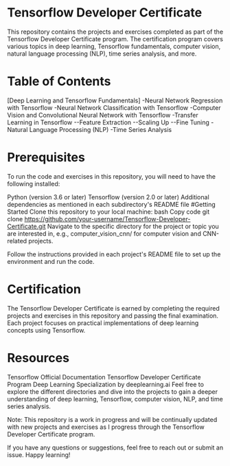 # Tensorflow Developer Certificate
This repository contains the projects and exercises completed as part of the Tensorflow Developer Certificate program. The certification program covers various topics in deep learning, Tensorflow fundamentals, computer vision, natural language processing (NLP), time series analysis, and more.

# Table of Contents
[Deep Learning and Tensorflow Fundamentals]
-Neural Network Regression with Tensorflow
-Neural Network Classification with Tensorflow
-Computer Vision and Convolutional Neural Network with Tensorflow
-Transfer Learning in Tensorflow
--Feature Extraction
--Scaling Up
--Fine Tuning
-Natural Language Processing (NLP)
-Time Series Analysis


# Prerequisites
To run the code and exercises in this repository, you will need to have the following installed:

Python (version 3.6 or later)
Tensorflow (version 2.0 or later)
Additional dependencies as mentioned in each subdirectory's README file
#Getting Started
Clone this repository to your local machine:
bash
Copy code
git clone https://github.com/your-username/Tensorflow-Developer-Certificate.git
Navigate to the specific directory for the project or topic you are interested in, e.g., computer_vision_cnn/ for computer vision and CNN-related projects.

Follow the instructions provided in each project's README file to set up the environment and run the code.

# Certification
The Tensorflow Developer Certificate is earned by completing the required projects and exercises in this repository and passing the final examination. Each project focuses on practical implementations of deep learning concepts using Tensorflow.

# Resources
Tensorflow Official Documentation
Tensorflow Developer Certificate Program
Deep Learning Specialization by deeplearning.ai
Feel free to explore the different directories and dive into the projects to gain a deeper understanding of deep learning, Tensorflow, computer vision, NLP, and time series analysis.

Note: This repository is a work in progress and will be continually updated with new projects and exercises as I progress through the Tensorflow Developer Certificate program.

If you have any questions or suggestions, feel free to reach out or submit an issue. Happy learning!
